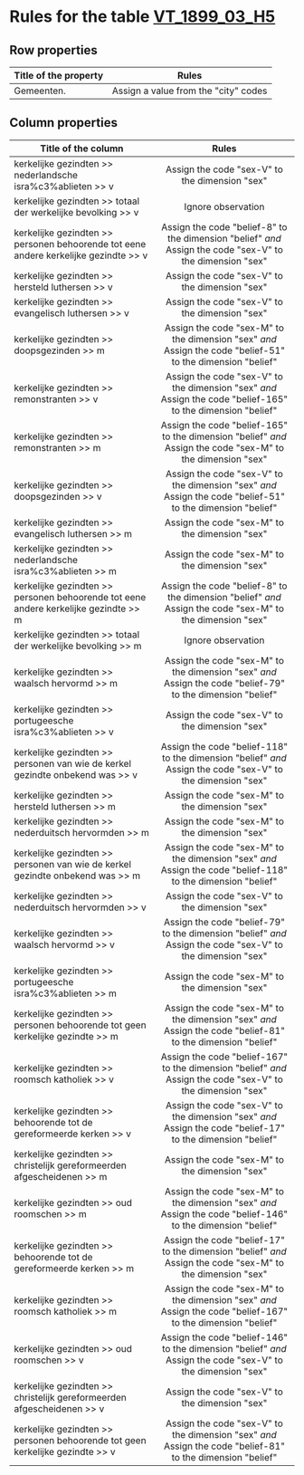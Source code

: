 # Rules for the table [VT_1899_03_H5](https://github.com/cgueret/DataDump/blob/master/xls-marked/VT_1899_03_H5_marked.xls?raw=true)
## Row properties
| Title of the property | Rules |
| --------------------- |:-----:|
| Gemeenten. | Assign a value from the "city" codes |
## Column properties
| Title of the column | Rules |
| --------------------- |:-----:|
| kerkelijke gezindten >> nederlandsche isra%c3%ablieten >> v | Assign the code "sex-V" to the dimension "sex" |
| kerkelijke gezindten >> totaal der werkelijke bevolking >> v | Ignore observation |
| kerkelijke gezindten >> personen behoorende tot eene andere kerkelijke gezindte >> v | Assign the code "belief-8" to the dimension "belief" *and* Assign the code "sex-V" to the dimension "sex" |
| kerkelijke gezindten >> hersteld luthersen >> v | Assign the code "sex-V" to the dimension "sex" |
| kerkelijke gezindten >> evangelisch luthersen >> v | Assign the code "sex-V" to the dimension "sex" |
| kerkelijke gezindten >> doopsgezinden >> m | Assign the code "sex-M" to the dimension "sex" *and* Assign the code "belief-51" to the dimension "belief" |
| kerkelijke gezindten >> remonstranten >> v | Assign the code "sex-V" to the dimension "sex" *and* Assign the code "belief-165" to the dimension "belief" |
| kerkelijke gezindten >> remonstranten >> m | Assign the code "belief-165" to the dimension "belief" *and* Assign the code "sex-M" to the dimension "sex" |
| kerkelijke gezindten >> doopsgezinden >> v | Assign the code "sex-V" to the dimension "sex" *and* Assign the code "belief-51" to the dimension "belief" |
| kerkelijke gezindten >> evangelisch luthersen >> m | Assign the code "sex-M" to the dimension "sex" |
| kerkelijke gezindten >> nederlandsche isra%c3%ablieten >> m | Assign the code "sex-M" to the dimension "sex" |
| kerkelijke gezindten >> personen behoorende tot eene andere kerkelijke gezindte >> m | Assign the code "belief-8" to the dimension "belief" *and* Assign the code "sex-M" to the dimension "sex" |
| kerkelijke gezindten >> totaal der werkelijke bevolking >> m | Ignore observation |
| kerkelijke gezindten >> waalsch hervormd >> m | Assign the code "sex-M" to the dimension "sex" *and* Assign the code "belief-79" to the dimension "belief" |
| kerkelijke gezindten >> portugeesche isra%c3%ablieten >> v | Assign the code "sex-V" to the dimension "sex" |
| kerkelijke gezindten >> personen van wie de kerkel gezindte onbekend was >> v | Assign the code "belief-118" to the dimension "belief" *and* Assign the code "sex-V" to the dimension "sex" |
| kerkelijke gezindten >> hersteld luthersen >> m | Assign the code "sex-M" to the dimension "sex" |
| kerkelijke gezindten >> nederduitsch hervormden >> m | Assign the code "sex-M" to the dimension "sex" |
| kerkelijke gezindten >> personen van wie de kerkel gezindte onbekend was >> m | Assign the code "sex-M" to the dimension "sex" *and* Assign the code "belief-118" to the dimension "belief" |
| kerkelijke gezindten >> nederduitsch hervormden >> v | Assign the code "sex-V" to the dimension "sex" |
| kerkelijke gezindten >> waalsch hervormd >> v | Assign the code "belief-79" to the dimension "belief" *and* Assign the code "sex-V" to the dimension "sex" |
| kerkelijke gezindten >> portugeesche isra%c3%ablieten >> m | Assign the code "sex-M" to the dimension "sex" |
| kerkelijke gezindten >> personen behoorende tot geen kerkelijke gezindte >> m | Assign the code "sex-M" to the dimension "sex" *and* Assign the code "belief-81" to the dimension "belief" |
| kerkelijke gezindten >> roomsch katholiek >> v | Assign the code "belief-167" to the dimension "belief" *and* Assign the code "sex-V" to the dimension "sex" |
| kerkelijke gezindten >> behoorende tot de gereformeerde kerken >> v | Assign the code "sex-V" to the dimension "sex" *and* Assign the code "belief-17" to the dimension "belief" |
| kerkelijke gezindten >> christelijk gereformeerden afgescheidenen >> m | Assign the code "sex-M" to the dimension "sex" |
| kerkelijke gezindten >> oud roomschen >> m | Assign the code "sex-M" to the dimension "sex" *and* Assign the code "belief-146" to the dimension "belief" |
| kerkelijke gezindten >> behoorende tot de gereformeerde kerken >> m | Assign the code "belief-17" to the dimension "belief" *and* Assign the code "sex-M" to the dimension "sex" |
| kerkelijke gezindten >> roomsch katholiek >> m | Assign the code "sex-M" to the dimension "sex" *and* Assign the code "belief-167" to the dimension "belief" |
| kerkelijke gezindten >> oud roomschen >> v | Assign the code "belief-146" to the dimension "belief" *and* Assign the code "sex-V" to the dimension "sex" |
| kerkelijke gezindten >> christelijk gereformeerden afgescheidenen >> v | Assign the code "sex-V" to the dimension "sex" |
| kerkelijke gezindten >> personen behoorende tot geen kerkelijke gezindte >> v | Assign the code "sex-V" to the dimension "sex" *and* Assign the code "belief-81" to the dimension "belief" |
